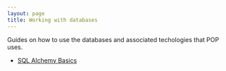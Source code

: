 ```yaml
---
layout: page
title: Working with databases
---
```


Guides on how to use the databases and associated techologies that POP uses.

* [SQL Alchemy Basics](sql-alchemy-basics.md)
